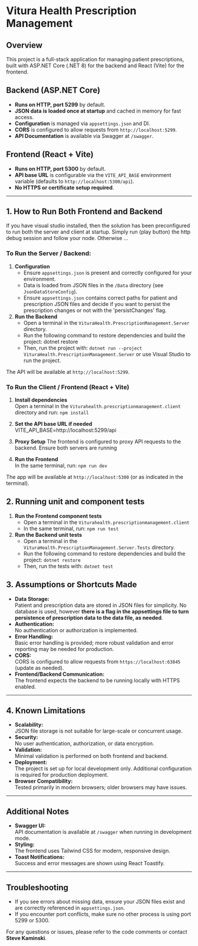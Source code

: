 # Vitura Health Prescription Management

## Overview
This project is a full-stack application for managing patient prescriptions, built with ASP.NET Core (.NET 8) for the backend and React (Vite) for the frontend.

## Backend (ASP.NET Core)
- **Runs on HTTP, port 5299** by default.
- **JSON data is loaded once at startup** and cached in memory for fast access.
- **Configuration** is managed via `appsettings.json` and DI.
- **CORS** is configured to allow requests from `http://localhost:5299`.
- **API Documentation** is available via Swagger at `/swagger`.

## Frontend (React + Vite)
- **Runs on HTTP, port 5300** by default.
- **API base URL** is configurable via the `VITE_API_BASE` environment variable (defaults to `http://localhost:5300/api`).
- **No HTTPS or certificate setup required**.
---

## 1. How to Run Both Frontend and Backend
If you have visual studio installed, then the solution has been preconfigured to run both the server and client at startup. Simply run (play button) the http debug session and follow your node. Otherwise ...

### To Run the Server / Backend:
1. **Configuration**  
   - Ensure `appsettings.json` is present and correctly configured for your environment.
   - Data is loaded from JSON files in the `/Data` directory (see `JsonDataStoreConfig`).
   - Ensure `appsettings.json` contains correct paths for patient and prescription JSON files and decide if you want to persist the prescription changes or not with the 'persistChanges' flag.
2. **Run the Backend**  
   - Open a terminal in the `VituraHealth.PrescriptionManagement.Server` directory.
   - Run the following command to restore dependencies and build the project: dotnet restore
   - Then, run the project with: `dotnet run --project VituraHealth.PrescriptionManagement.Server` or use Visual Studio to run the project.

The API will be available at `http://localhost:5299`.


### To Run the Client / Frontend (React + Vite)
1. **Install dependencies**  
   Open a terminal in the `Viturahealth.prescriptionmanagement.client` directory and run: `npm install`
   
2. **Set the API base URL if needed**
  VITE_API_BASE=http://localhost:5299/api

3. **Proxy Setup** 
   The frontend is configured to proxy API requests to the backend. Ensure both servers are running
    
4. **Run the Frontend**  
   In the same terminal, run: `npm run dev`

The app will be available at `http://localhost:5300` (or as indicated in the terminal).

## 2. Running unit and component tests
1. **Run the Frontend component tests**  
   - Open a terminal in the `Viturahealth.prescriptionmanagement.client`
   - In the same terminal, run: `npm run test`
2. **Run the Backend unit tests**  
   - Open a terminal in the `VituraHealth.PrescriptionManagement.Server.Tests` directory.
   - Run the following command to restore dependencies and build the project: `dotnet restore`
   - Then, run the tests with: `dotnet test` 


## 3. Assumptions or Shortcuts Made

- **Data Storage:**  
  Patient and prescription data are stored in JSON files for simplicity. No database is used, however **there is a flag in the appsettings file to turn persistence of prescription data to the data file, as needed**.
- **Authentication:**  
  No authentication or authorization is implemented.
- **Error Handling:**  
  Basic error handling is provided; more robust validation and error reporting may be needed for production.
- **CORS:**  
  CORS is configured to allow requests from `https://localhost:63845` (update as needed).
- **Frontend/Backend Communication:**  
  The frontend expects the backend to be running locally with HTTPS enabled.

---

## 4. Known Limitations

- **Scalability:**  
  JSON file storage is not suitable for large-scale or concurrent usage.
- **Security:**  
  No user authentication, authorization, or data encryption.
- **Validation:**  
  Minimal validation is performed on both frontend and backend.
- **Deployment:**  
  The project is set up for local development only. Additional configuration is required for production deployment.
- **Browser Compatibility:**  
  Tested primarily in modern browsers; older browsers may have issues.

---

## Additional Notes

- **Swagger UI:**  
  API documentation is available at `/swagger` when running in development mode.
- **Styling:**  
  The frontend uses Tailwind CSS for modern, responsive design.
- **Toast Notifications:**  
  Success and error messages are shown using React Toastify.

---
## Troubleshooting
- If you see errors about missing data, ensure your JSON files exist and are correctly referenced in `appsettings.json`.
- If you encounter port conflicts, make sure no other process is using port 5299 or 5300.


For any questions or issues, please refer to the code comments or contact **Steve Kaminski**.
